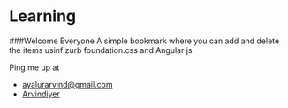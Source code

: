 # Learning
###Welcome Everyone
A simple bookmark where you can add and delete the items usinf zurb foundation.css and Angular js

Ping me up at
* ayalurarvind@gmail.com
* [Arvindiyer](https://github.com/Arvindiyer)

